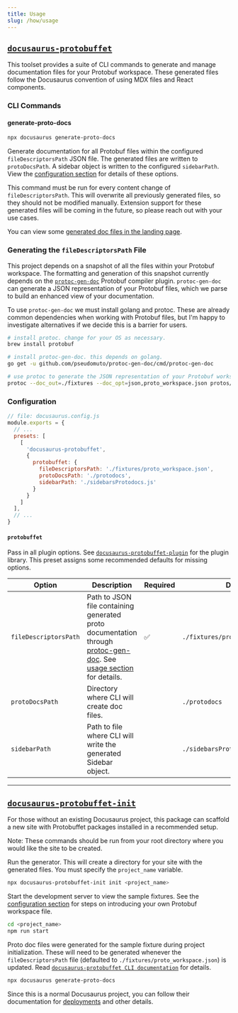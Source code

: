 ```yaml
---
title: Usage
slug: /how/usage
---
```


## [`docusaurus-protobuffet`](https://github.com/AnthonyBobsin/docusaurus-protobuffet/tree/master/packages/docusaurus-protobuffet)

This toolset provides a suite of CLI commands to generate and manage documentation files for your Protobuf workspace. These generated files follow the Docusaurus convention of using MDX files and React components.

### CLI Commands

#### generate-proto-docs

```sh
npx docusaurus generate-proto-docs
```

Generate documentation for all Protobuf files within the configured `fileDescriptorsPath` JSON file. The generated files are written to `protoDocsPath`. A sidebar object is written to the configured `sidebarPath`. View the [configuration section](#configuration) for details of these options.

This command must be run for every content change of `fileDescriptorsPath`. This will overwrite all previously generated files, so they should not be modified manually. Extension support for these generated files will be coming in the future, so please reach out with your use cases.

You can view some [generated doc files in the landing page](https://github.com/AnthonyBobsin/docusaurus-protobuffet/tree/master/website/protodocs).

### Generating the `fileDescriptorsPath` File
This project depends on a snapshot of all the files within your Protobuf workspace. The formatting and generation of this snapshot currently depends on the [`protoc-gen-doc`](https://github.com/pseudomuto/protoc-gen-doc) Protobuf compiler plugin. `protoc-gen-doc` can generate a JSON representation of your Protobuf files, which we parse to build an enhanced view of your documentation.

To use `protoc-gen-doc` we must install golang and protoc. These are already common dependencies when working with Protobuf files, but I'm happy to investigate alternatives if we decide this is a barrier for users.

```sh
# install protoc. change for your OS as necessary.
brew install protobuf

# install protoc-gen-doc. this depends on golang.
go get -u github.com/pseudomuto/protoc-gen-doc/cmd/protoc-gen-doc

# use protoc to generate the JSON representation of your Protobuf workspace.
protoc --doc_out=./fixtures --doc_opt=json,proto_workspace.json protos/**/*.proto
```

### Configuration

```js
// file: docusaurus.config.js
module.exports = {
  // ...
  presets: [
    [
      'docusaurus-protobuffet',
      {
        protobuffet: {
          fileDescriptorsPath: './fixtures/proto_workspace.json',
          protoDocsPath: './protodocs',
          sidebarPath: './sidebarsProtodocs.js'
        }
      }
    ]
  ],
  // ...
}
```

#### `protobuffet`
Pass in all plugin options. See [`docusaurus-protobuffet-plugin`](https://github.com/AnthonyBobsin/docusaurus-protobuffet/tree/master/packages/docusaurus-protobuffet-plugin) for the plugin library. This preset assigns some recommended defaults for missing options.

| Option | Description | Required | Default |
| --- | --- | --- | --- |
| `fileDescriptorsPath` | Path to JSON file containing generated proto documentation through [protoc-gen-doc](https://github.com/pseudomuto/protoc-gen-doc). See [usage section](#generating-the-filedescriptorspath-file) for details. | ✅ | `./fixtures/proto_workspace.json` |
| `protoDocsPath` | Directory where CLI will create doc files. |  | `./protodocs` |
| `sidebarPath` | Path to file where CLI will write the generated Sidebar object. |  | `./sidebarsProtodocs.js` |
---

## [`docusaurus-protobuffet-init`](https://github.com/AnthonyBobsin/docusaurus-protobuffet/tree/master/packages/docusaurus-protobuffet-init)

For those without an existing Docusaurus project, this package can scaffold a new site with Protobuffet packages installed in a recommended setup.

Note: These commands should be run from your root directory where you would like the site to be created.

Run the generator. This will create a directory for your site with the generated files. You must specify the `project_name` variable.

```sh
npx docusaurus-protobuffet-init init <project_name>
```

Start the development server to view the sample fixtures. See the [configuration section](#configuration) for steps on introducing your own Protobuf workspace file.

```sh
cd <project_name>
npm run start
```

Proto doc files were generated for the sample fixture during project initialization. These will need to be generated whenever the `fileDescriptorsPath` file (defaulted to `./fixtures/proto_workspace.json`) is updated. Read [`docusaurus-protobuffet CLI documentation`](#cli-commands) for details.

```sh
npx docusaurus generate-proto-docs
```

Since this is a normal Docusaurus project, you can follow their documentation for [deployments](https://docusaurus.io/docs/next/deployment) and other details.
